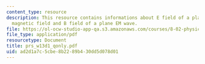 ```yaml
---
content_type: resource
description: This resource contains informations about E field of a plane EM wave,
  magnetic field and B field of a plane EM wave.
file: https://ol-ocw-studio-app-qa.s3.amazonaws.com/courses/8-02-physics-ii-electricity-and-magnetism-spring-2007/ad2d1a7c5cbe8b2289b430dd5d078d01_prs_w13d1_qonly.pdf
file_type: application/pdf
resourcetype: Document
title: prs_w13d1_qonly.pdf
uid: ad2d1a7c-5cbe-8b22-89b4-30dd5d078d01
---
```

